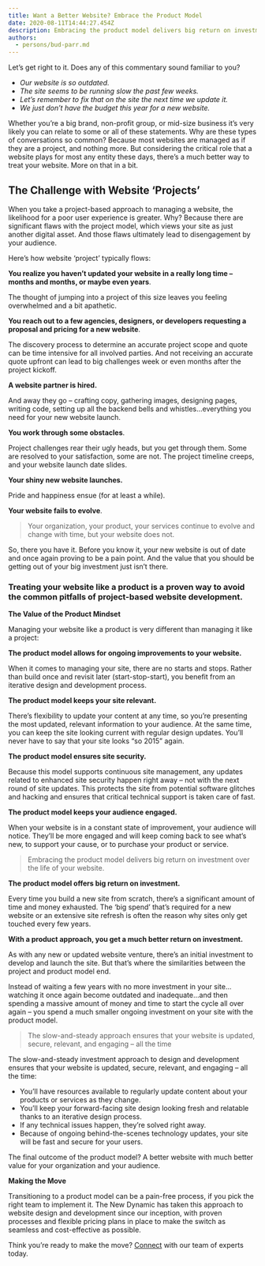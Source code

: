 ```yaml
---
title: Want a Better Website? Embrace the Product Model
date: 2020-08-11T14:44:27.454Z
description: Embracing the product model delivers big return on investment…
authors:
  - persons/bud-parr.md
---
```

Let’s get right to it. Does any of this commentary sound familiar to you?



- *Our website is so outdated.*
- *The site seems to be running slow the past few weeks.*
- *Let’s remember to fix that on the site the next time we update it.*
- *We just don’t have the budget this year for a new website.*


Whether you’re a big brand, non-profit group, or mid-size business it’s very likely you can relate to some or all of these statements. Why are these types of conversations so common? Because most websites are managed as if they are a project, and nothing more. But considering the critical role that a website plays for most any entity these days, there’s a much better way to treat your website. More on that in a bit.


## The Challenge with Website ‘Projects’

When you take a project-based approach to managing a website, the likelihood for a poor user experience is greater. Why? Because there are significant flaws with the project model, which views your site as just another digital asset. And those flaws ultimately lead to disengagement by your audience.


Here’s how website ‘project’ typically flows: 
<!-- maybe present this ‘process’ content as a graphic/flowchart? -->


**You realize you haven’t updated your website in a really long time – months and months, or maybe even years**. 

The thought of jumping into a project of this size leaves you feeling overwhelmed and a bit apathetic.


**You reach out to a few agencies, designers, or developers requesting a proposal and pricing for a new website**. 

The discovery process to determine an accurate project scope and quote can be time intensive for all involved parties. And not receiving an accurate quote upfront can lead to big challenges week or even months after the project kickoff.

**A website partner is hired.** 

And away they go – crafting copy, gathering images, designing pages, writing code, setting up all the backend bells and whistles…everything you need for your new website launch.

**You work through some obstacles**. 

Project challenges rear their ugly heads, but you get through them. Some are resolved to your satisfaction, some are not. The project timeline creeps, and your website launch date slides.

**Your shiny new website launches.** 

Pride and happiness ensue (for at least a while).

**Your website fails to evolve**.

> Your organization, your product, your services continue to evolve and change with time, but your website does not.

So, there you have it. Before you know it, your new website is out of date and once again proving to be a pain point. And the value that you should be getting out of your big investment just isn’t there.

### Treating your website like a product is a proven way to avoid the common pitfalls of project-based website development.

**The Value of the Product Mindset**

Managing your website like a product is very different than managing it like a project:

**The product model allows for ongoing improvements to your website.**

When it comes to managing your site, there are no starts and stops. Rather than build once and revisit later (start-stop-start), you benefit from an iterative design and development process.

**The product model keeps your site relevant.**

There’s flexibility to update your content at any time, so you’re presenting the most updated, relevant information to your audience. At the same time, you can keep the site looking current with regular design updates. You’ll never have to say that your site looks “so 2015” again.

**The product model ensures site security.**

Because this model supports continuous site management, any updates related to enhanced site security happen right away – not with the next round of site updates. This protects the site from potential software glitches and hacking and ensures that critical technical support is taken care of fast.

**The product model keeps your audience engaged.**

When your website is in a constant state of improvement, your audience will notice. They’ll be more engaged and will keep coming back to see what’s new, to support your cause, or to purchase your product or service.


> Embracing the product model delivers big return on investment over the life of your website.

**The product model offers big return on investment.**

Every time you build a new site from scratch, there’s a significant amount of time and money exhausted. The ‘big spend’ that’s required for a new website or an extensive site refresh is often the reason why sites only get touched every few years.

**With a product approach, you get a much better return on investment.**

As with any new or updated website venture, there’s an initial investment to develop and launch the site. But that’s where the similarities between the project and product model end.

Instead of waiting a few years with no more investment in your site…watching it once again become outdated and inadequate…and then spending a massive amount of money and time to start the cycle all over again – you spend a much smaller ongoing investment on your site with the product model.

> The slow-and-steady approach ensures that your website is updated, secure, relevant, and engaging – all the time

The slow-and-steady investment approach to design and development ensures that your website is updated, secure, relevant, and engaging – all the time:

* You’ll have resources available to regularly update content about your products or services as they change.
* You’ll keep your forward-facing site design looking fresh and relatable thanks to an iterative design process.
* If any technical issues happen, they’re solved right away.
* Because of ongoing behind-the-scenes technology updates, your site will be fast and secure for your users.

The final outcome of the product model? A better website with much better value for your organization and your audience.

**Making the Move**

Transitioning to a product model can be a pain-free process, if you pick the right team to implement it. The New Dynamic has taken this approach to website design and development since our inception, with proven processes and flexible pricing plans in place to make the switch as seamless and cost-effective as possible.


Think you’re ready to make the move? [Connect](https://www.thenewdynamic.com/contact/) with our team of experts today.
